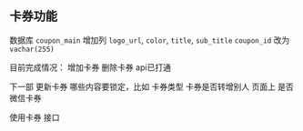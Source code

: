 ## 卡券功能

 数据库 `coupon_main` 增加列 `logo_url`, `color`, `title`, `sub_title`
 `coupon_id` 改为`vachar(255)`

 目前完成情况：
 增加卡券 删除卡券 api已打通

 下一部 
 更新卡券 哪些内容要锁定，比如 卡券类型
 卡券是否转增别人 
 页面上 是否微信卡券

 使用卡券 接口
 